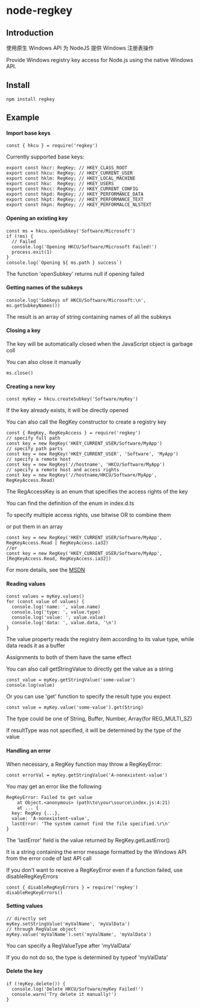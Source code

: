 # node-regkey

## Introduction

使用原生 Windows API 为 NodeJS 提供 Windows 注册表操作

Provide Windows registry key access for Node.js using the native Windows API.

## Install

```
npm install regkey
```

## Example

#### Import base keys

```
const { hkcu } = require('regkey')
```

Currently supported base keys: 

```
export const hkcr: RegKey; // HKEY_CLASS_ROOT
export const hkcu: RegKey; // HKEY_CURRENT_USER
export const hklm: RegKey; // HKEY_LOCAL_MACHINE
export const hku:  RegKey; // HKEY_USERS
export const hkcc: RegKey; // HKEY_CURRENT_CONFIG
export const hkpd: RegKey; // HKEY_PERFORMANCE_DATA
export const hkpt: RegKey; // HKEY_PERFORMANCE_TEXT
export const hkpn: RegKey; // HKEY_PERFORMALCE_NLSTEXT
```

#### Opening an existing key

```
const ms = hkcu.openSubkey('Software/Microsoft')
if (!ms) {
  // Failed
  console.log('Opening HKCU/Software/Microsoft Failed!')
  process.exit(1)
}
console.log(`Opening ${ ms.path } success`)
```

The function 'openSubkey' returns null if opening failed

#### Getting names of the subkeys

```
console.log('Subkeys of HKCU/Software/Microsoft:\n', ms.getSubkeyNames())
```

The result is an array of string containing names of all the subkeys

#### Closing a key

The key will be automatically closed when the JavaScript object is  garbage coll

You can also close it manually

```
ms.close()
```

#### Creating a new key

```
const myKey = hkcu.createSubkey('Software/myKey')
```

If the key already exists, it will be directly opened

You can also call the RegKey constructor to create a registry key

```
const { RegKey, RegKeyAccess } = require('regkey')
// specify full path
const key = new RegKey('HKEY_CURRENT_USER/Software/MyApp')
// specify path parts
const key = new RegKey('HKEY_CURRENT_USER', 'Software', 'MyApp')
// specify a remote host
const key = new RegKey('//hostname', 'HKCU/Software/MyApp')
// specify a remote host and access rights
const key = new RegKey('//hostname/HKCU/Software/MyApp', RegKeyAccess.Read)
```

The RegAccessKey is an enum that specifies the access rights of the key

You can find the definition of the enum in index.d.ts

To specify multiple access rights, use bitwise OR to combine them

or put them in an array

```
const key = new RegKey('HKEY_CURRENT_USER/Software/MyApp', RegKeyAccess.Read | RegKeyAccess.ia32)
//or
const key = new RegKey('HKEY_CURRENT_USER/Software/MyApp', [RegKeyAccess.Read, RegKeyAccess.ia32])
```

For more details, see the [MSDN](https://learn.microsoft.com/en-us/windows/win32/sysinfo/registry-key-security-and-access-rights)

#### Reading values

```
const values = myKey.values()
for (const value of values) {
  console.log('name: ', value.name)
  console.log('type: ', value.type)
  console.log('value: ', value.value)
  console.log('data: ', value.data, '\n')
}
```

The value property reads the registry item according to its value type, while data reads it as a buffer

Assignments to both of them have the same effect

You can also call getStringValue to directly get the value as a string

```
const value = myKey.getStringValue('some-value')
console.log(value)
```

Or you can use 'get' function to specify the result type you expect

```
const value = myKey.value('some-value').get(String)
```

The type could be one of String, Buffer, Number, Array(for REG_MULTI_SZ)

If resultType was not specified, it will be determined by the type of the value

#### Handling an error

When necessary, a RegKey function may throw a RegKeyError:

```
const errorVal = myKey.getStringValue('A-nonexistent-value')
```

You may get an error like the following

```
RegKeyError: Failed to get value
    at Object.<anonymous> (path\to\your\source\index.js:4:21)
    at ... {
  key: RegKey {...},
  value: 'A-nonexistent-value',
  lastError: 'The system cannot find the file specified.\r\n'
}
```

The 'lastError' field is the value returned by RegKey.getLastError()

It is a string containing the error message formatted by the Windows API from the error code of last API call

If you don't want to receive a RegKeyError even if a function failed, use disableRegKeyErrors

```
const { disableRegKeyErrors } = require('regkey')
disableRegKeyErrors()
```

#### Setting values

```
// directly set
myKey.setStringValue('myValName', 'myValData')
// through RegValue object
myKey.value('myValName').set('myValName', 'myValData')
```

You can specify a RegValueType after 'myValData'

If you do not do so, the type is determined by typeof 'myValData'

#### Delete the key

```
if (!myKey.delete()) {
  console.log('Delete HKCU/Software/myKey Failed!')
  console.warn('Try delete it manually!')
}
```
